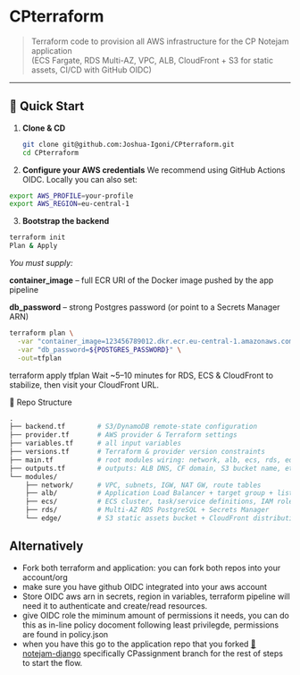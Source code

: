 # CPterraform

> Terraform code to provision all AWS infrastructure for the CP Notejam application  
> (ECS Fargate, RDS Multi-AZ, VPC, ALB, CloudFront + S3 for static assets, CI/CD with GitHub OIDC)

---

## 🚀 Quick Start

1. **Clone & CD**  
   ```bash
   git clone git@github.com:Joshua-Igoni/CPterraform.git
   cd CPterraform
   ```
2. **Configure your AWS credentials**
We recommend using GitHub Actions OIDC. Locally you can also set:

```bash
export AWS_PROFILE=your-profile
export AWS_REGION=eu-central-1
```
3. **Bootstrap the backend**

```bash
terraform init
Plan & Apply
```
*You must supply:*

**container_image** – full ECR URI of the Docker image pushed by the app pipeline

**db_password** – strong Postgres password (or point to a Secrets Manager ARN)

```bash
terraform plan \
  -var "container_image=123456789012.dkr.ecr.eu-central-1.amazonaws.com/cpapp:latest" \
  -var "db_password=${POSTGRES_PASSWORD}" \
  -out=tfplan
```
terraform apply tfplan
Wait ~5–10 minutes for RDS, ECS & CloudFront to stabilize, then visit your CloudFront URL.

📁 Repo Structure
```graphql
.
├── backend.tf        # S3/DynamoDB remote‐state configuration
├── provider.tf       # AWS provider & Terraform settings
├── variables.tf      # all input variables
├── versions.tf       # Terraform & provider version constraints
├── main.tf           # root modules wiring: network, alb, ecs, rds, edge (CloudFront)
├── outputs.tf        # outputs: ALB DNS, CF domain, S3 bucket name, etc.
└── modules/
    ├── network/      # VPC, subnets, IGW, NAT GW, route tables
    ├── alb/          # Application Load Balancer + target group + listeners
    ├── ecs/          # ECS cluster, task/service definitions, IAM roles
    ├── rds/          # Multi-AZ RDS PostgreSQL + Secrets Manager
    └── edge/         # S3 static assets bucket + CloudFront distribution + OAC
```
## Alternatively
- Fork both terraform and application: you can fork both repos into your account/org
- make sure you have github OIDC integrated into your aws account
- Store OIDC aws arn in secrets, region in variables, terraform pipeline will need it to authenticate and create/read resources.
- give OIDC role the miminum amount of permissions it needs, you can do this as in-line policy docoment following least privilegde, permissions are found in policy.json
- when you have this go to the application repo that you forked [📁 notejam-django](https://github.com/Joshua-Igoni/CPnotejam) specifically CPassignment branch for the rest of steps to start the flow.
